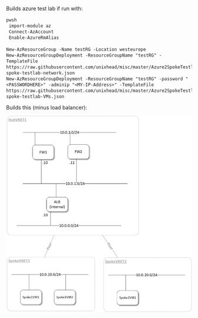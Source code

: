 Builds azure test lab if run with:
```
pwsh
 import-module az 
 Connect-AzAccount
 Enable-AzureRmAlias
 
New-AzResourceGroup -Name testRG -Location westeurope
New-AzResourceGroupDeployment -ResourceGroupName "testRG" -TemplateFile https://raw.githubusercontent.com/unixhead/misc/master/Azure2SpokeTestlab/2-spoke-testlab-network.json
New-AzResourceGroupDeployment -ResourceGroupName "testRG" -password "<PASSWORDHERE>" -adminip "<MY-IP-Address>" -TemplateFile https://raw.githubusercontent.com/unixhead/misc/master/Azure2SpokeTestlab/2-spoke-testlab-VMs.json
```

Builds this (minus load balancer):

![testnet](https://github.com/unixhead/misc/raw/master/Azure2SpokeTestlab/testnet1.png)
